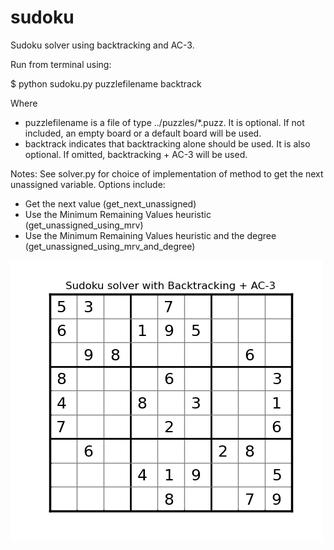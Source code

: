 # sudoku
Sudoku solver using backtracking and AC-3.

Run from terminal using:

$ python sudoku.py puzzlefilename backtrack

Where 
- puzzlefilename is a file of type ../puzzles/\*.puzz. It is optional. If not included, an empty board or a default board will be used.
- backtrack indicates that backtracking alone should be used. It is also optional. If omitted, backtracking + AC-3 will be used.

Notes:
See solver.py for choice of implementation of method to get the next unassigned variable. Options include:
- Get the next value (get_next_unassigned)
- Use the Minimum Remaining Values heuristic (get_unassigned_using_mrv)
- Use the Minimum Remaining Values heuristic and the degree (get_unassigned_using_mrv_and_degree)

<img src="./sudoku_easy.gif" alt="Sudoku puzzle">
